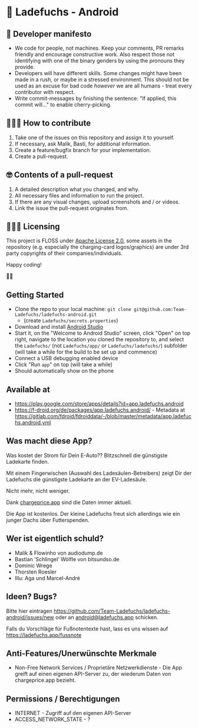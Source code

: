 # 🦊 Ladefuchs - Android

## 🦭 Developer manifesto

- We code for people, not machines. Keep your comments, PR remarks friendly and encourage constructive work. Also respect those not identifying with one of the binary genders by using the pronouns they provide.
- Developers will have different skills. Some changes might have been made in a rush, or maybe in a stressed environment. This should not be used as an excuse for bad code *however* we are all humans - treat every contributor with respect.
- Write commit-messages by finishing the sentence: "If applied, this commit will…" to enable cherry-picking.

## 🙋🏻‍♂️ How to contribute

1. Take one of the issues on this repository and assign it to yourself.
2. If necessary, ask Malik, Basti, for additional information.
3. Create a feature/bugfix branch for your implementation.
4. Create a pull-request.

## 🤓 Contents of a pull-request

1. A detailed description what you changed, and why.
2. All necessary files and information to run the project.
3. If there are any visual changes, upload screenshots and / or videos.
4. Link the issue the pull-request originates from.

## 👩🏼‍💼 Licensing

This project is FLOSS under [Apache License 2.0](https://choosealicense.com/licenses/apache-2.0/#), some assets in the repository (e.g. especially the charging-card logos/graphics) are under 3rd party copyrights of their companies/individuals.

Happy coding!

🖖🏻

## Getting Started

* Clone the repo to your local machine: `git clone git@github.com:Team-Ladefuchs/ladefuchs-android.git`
  * (create `Ladefuchs/secrets.properties`)
* Download and install [Android Studio](https://developer.android.com/studio)
* Start it, on the "Welcome to Android Studio" screen, click "Open" on top right, navigate to the location you cloned the repository to, and select the `Ladefuchs/` (not `Ladefuchs/app/` or `Ladefuchs/ladefuchs/`) subfolder (will take a while for the build to be set up and commence)
* Connect a USB debugging enabled device
* Click "Run `app`" on top (will take a while)
* Should automatically show on the phone

## Available at
* https://play.google.com/store/apps/details?id=app.ladefuchs.android
* https://f-droid.org/de/packages/app.ladefuchs.android/ - Metadata at https://gitlab.com/fdroid/fdroiddata/-/blob/master/metadata/app.ladefuchs.android.yml

## Was macht diese App?

Was kostet der Strom für Dein E-Auto??
Blitzschnell die günstigste Ladekarte finden.

Mit einem Fingerwischen (Auswahl des Ladesäulen-Betreibers) zeigt Dir der Ladefuchs die günstigste Ladekarte an der EV-Ladesäule.

Nicht mehr, nicht weniger.

Dank [chargeprice.app](https://www.chargeprice.app/) sind die Daten immer aktuell.

Die App ist kostenlos. Der kleine Ladefuchs freut sich allerdings wie ein junger Dachs über Futterspenden.

## Wer ist eigentlich schuld?

* Malik & Flowinho von audiodump.de
* Bastian ’Schlingel‘ Wölfle von bitsundso.de
* Dominic Wrege
* Thorsten Roesler
* Illu: Aga und Marcel-André

## Ideen? Bugs?

Bitte hier eintragen https://github.com/Team-Ladefuchs/ladefuchs-android/issues/new oder an android@ladefuchs.app schicken.

Falls du Vorschläge für Fußnotentexte hast, lass es uns wissen auf https://ladefuchs.app/fussnote

## Anti-Features/Unerwünschte Merkmale

* Non-Free Network Services / Proprietäre Netzwerkdienste - Die App greift auf einen eigenen API-Server zu, der wiederum Daten von chargeprice.app bezieht.

## Permissions / Berechtigungen

* INTERNET - Zugriff auf den eigenen API-Server
* ACCESS_NETWORK_STATE - ?
